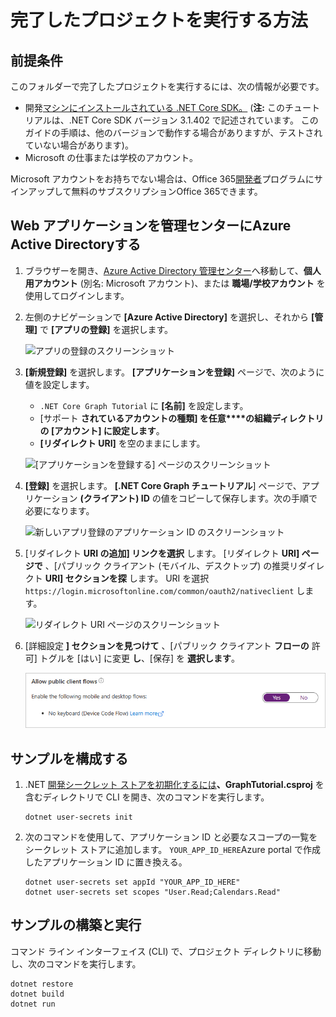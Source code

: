 # <a name="how-to-run-the-completed-project"></a>完了したプロジェクトを実行する方法

## <a name="prerequisites"></a>前提条件

このフォルダーで完了したプロジェクトを実行するには、次の情報が必要です。

- 開発[マシンにインストールされている .NET Core SDK。](https://dotnet.microsoft.com/download) (**注:** このチュートリアルは、.NET Core SDK バージョン 3.1.402 で記述されています。 このガイドの手順は、他のバージョンで動作する場合がありますが、テストされていない場合があります)。
- Microsoft の仕事または学校のアカウント。

Microsoft アカウントをお持ちでない場合は、Office 365[開発者](https://developer.microsoft.com/office/dev-program)プログラムにサインアップして無料のサブスクリプションOffice 365できます。

## <a name="register-a-web-application-with-the-azure-active-directory-admin-center"></a>Web アプリケーションを管理センターにAzure Active Directoryする

1. ブラウザーを開き、[Azure Active Directory 管理センター](https://aad.portal.azure.com)へ移動して、**個人用アカウント** (別名: Microsoft アカウント)、または **職場/学校アカウント** を使用してログインします。

1. 左側のナビゲーションで **[Azure Active Directory]** を選択し、それから **[管理]** で **[アプリの登録]** を選択します。

    ![アプリの登録のスクリーンショット ](/tutorial/images/aad-portal-app-registrations.png)

1. **[新規登録]** を選択します。 **[アプリケーションを登録]** ページで、次のように値を設定します。

    - `.NET Core Graph Tutorial` に **[名前]** を設定します。
    - [サポート **されているアカウントの種類] を任意****の組織ディレクトリの [アカウント] に設定します**。
    - **[リダイレクト URI]** を空のままにします。

    ![[アプリケーションを登録する] ページのスクリーンショット](/tutorial/images/aad-register-an-app.png)

1. **[登録]** を選択します。 **[.NET Core Graph チュートリアル**] ページで、アプリケーション **(クライアント) ID** の値をコピーして保存します。次の手順で必要になります。

    ![新しいアプリ登録のアプリケーション ID のスクリーンショット](/tutorial/images/aad-application-id.png)

1. [リダイレクト **URI の追加] リンクを選択** します。 [リダイレクト **URI] ページで** 、[パブリック クライアント (モバイル、デスクトップ) の推奨リダイレクト **URI] セクションを探** します。 URI を選択 `https://login.microsoftonline.com/common/oauth2/nativeclient` します。

    ![リダイレクト URI ページのスクリーンショット](/tutorial/images/aad-redirect-uris.png)

1. [詳細設定 **] セクションを見つけて** 、[パブリック クライアント **フローの** 許可] トグルを [はい] に変更 **し**、[保存] を **選択します**。

    ![[既定のクライアントの種類] セクションのスクリーンショット](/tutorial/images/aad-default-client-type.png)

## <a name="configure-the-sample"></a>サンプルを構成する

1. .NET [開発シークレット ストアを初期化するには](https://docs.microsoft.com/aspnet/core/security/app-secrets)**、GraphTutorial.csproj** を含むディレクトリで CLI を開き、次のコマンドを実行します。

    ```Shell
    dotnet user-secrets init
    ```

1. 次のコマンドを使用して、アプリケーション ID と必要なスコープの一覧をシークレット ストアに追加します。 `YOUR_APP_ID_HERE`Azure portal で作成したアプリケーション ID に置き換える。

    ```Shell
    dotnet user-secrets set appId "YOUR_APP_ID_HERE"
    dotnet user-secrets set scopes "User.Read;Calendars.Read"
    ```

## <a name="build-and-run-the-sample"></a>サンプルの構築と実行

コマンド ライン インターフェイス (CLI) で、プロジェクト ディレクトリに移動し、次のコマンドを実行します。

```Shell
dotnet restore
dotnet build
dotnet run
```
